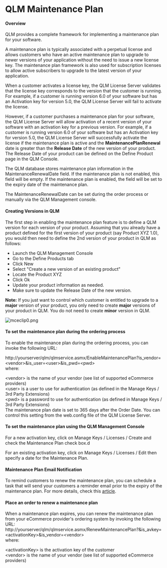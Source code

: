 # QLM Maintenance Plan

#### Overview

QLM provides a complete framework for implementing a maintenance plan for your software.

A maintenance plan is typically associated with a perpetual license and allows customers who have an active maintenance plan to upgrade to newer versions of your application without the need to issue a new license key. The maintenance plan framework is also used for subscription licenses to allow active subscribers to upgrade to the latest version of your application.

When a customer activates a license key, the QLM License Server validates that the license key corresponds to the version that the customer is running. For example, if a customer is running version 6.0 of your software but has an Activation key for version 5.0, the QLM License Server will fail to activate the license.

However, if a customer purchases a maintenance plan for your software, the QLM License Server will allow activation of a recent version of your software with an activation key for a previous version. For example, if a customer is running version 6.0 of your software but has an Activation key for version 5.0, the QLM License Server will successfully activate the license if the maintenance plan is active and the **MaintenancePlanRenewal** date is greater than the **Release Date** of the new version of your product. The Release Date of your product can be defined on the Define Product page in the QLM Console.

The QLM database stores maintenance plan information in the MaintenanceRenewalDate field. If the maintenance plan is not enabled, this field will be empty. If the maintenance plan is enabled, the field will be set to the expiry date of the maintenance plan.

The MaintenanceRenewalDate can be set during the order process or manually via the QLM Management console.

#### Creating Versions in QLM

The first step in enabling the maintenance plan feature is to define a QLM version for each version of your product. Assuming that you already have a product defined for the first version of your product (say Product XYZ 1.0), you would then need to define the 2nd version of your product in QLM as follows:

* Launch the QLM Management Console
* Go to the Define Products tab
* Click New
* Select "Create a new version of an existing product"
* Locate the Product XYZ
* Click Ok
* Update your product information as needed.
* Make sure to update the Release Date of the new version.

**Note:**  If you just want to control which customer is entitled to upgrade to a **major** version of your product, you only need to create **major** versions of your product in QLM. You do not need to create **minor** version in QLM.

&#x20;

![mceclip0.png](https://support.soraco.co/hc/article\_attachments/4415007282324/mceclip0.png)

#### To set the maintenance plan during the ordering process

To enable the maintenance plan during the ordering process, you can invoke the following URL:

http://yourserver/qlm/qlmservice.asmx/EnableMaintenancePlan?is\_vendor=\<vendor>\&is\_user=\<user>\&is\_pwd=\<pwd>\
where:

\<vendor> is the name of your vendor (see list of supported eCommerce providers)\
\<user> is a user to use for authentication (as defined in the Manage Keys / 3rd Party Extensions)\
\<pwd> is a password to use for authentication (as defined in Manage Keys / 3rd Party Extensions)\
The maintenance plan date is set to 365 days after the Order Date. You can control this setting from the web.config file of the QLM License Server.

&#x20;

#### To set the maintenance plan using the QLM Management Console

For a new activation key, click on Manage Keys / Licenses / Create and check the Maintenance Plan check box.d

For an existing activation key, click on Manage Keys / Licenses / Edit then specify a date for the Maintenance Plan.

#### Maintenance Plan Email Notification

To remind customers to renew the maintenance plan, you can schedule a task that will send your customers a reminder email prior to the expiry of the maintenance plan. For more details, check this [article](https://support.soraco.co/hc/en-us/articles/202648090-How-to-automatically-email-customers-when-the-subscription-is-about-to-expire-using-Scheduled-Tasks-).

#### Place an order to renew a maintenance plan

When a maintenance plan expires, you can renew the maintenance plan from your eCommerce provider's ordering system by invoking the following URL:\
http://yourserver/qlm/qlmservice.asmx/RenewMaintenancePlan?\&is\_avkey=\<activationKey>\&is\_vendor=\<vendor>\
where:

\<activationKey> is the activation key of the customer\
\<vendor> is the name of your vendor (see list of supported eCommerce providers)
